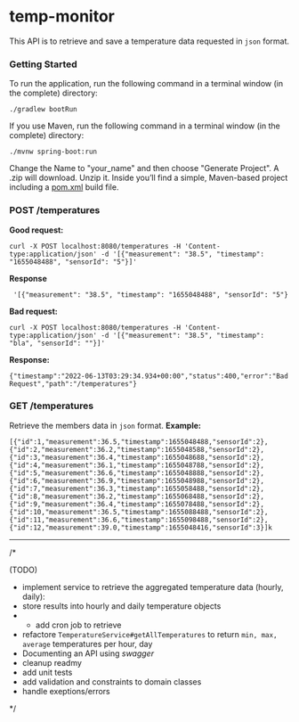 # temp-monitor
This API is to retrieve and save a temperature data requested in `json` format.


### Getting Started
To run the application, run the following command in a terminal window (in the complete) directory:

`./gradlew bootRun`

If you use Maven, run the following command in a terminal window (in the complete) directory:

`./mvnw spring-boot:run`

Change the Name to "your_name" and then choose "Generate Project". A .zip will download. Unzip it. Inside you’ll find a simple, Maven-based project including a [pom.xml](pom.xml) build file. 

### POST /temperatures

__Good request:__

`curl -X POST localhost:8080/temperatures -H 'Content-type:application/json' -d '[{"measurement": "38.5", "timestamp": "1655048488", "sensorId": "5"}]'`

__Response__

` '[{"measurement": "38.5", "timestamp": "1655048488", "sensorId": "5"}`

__Bad request:__

`curl -X POST localhost:8080/temperatures -H 'Content-type:application/json' -d '[{"measurement": "38.5", "timestamp": "bla", "sensorId": ""}]'`

__Response:__

`{"timestamp":"2022-06-13T03:29:34.934+00:00","status":400,"error":"Bad Request","path":"/temperatures"}`


### GET /temperatures

Retrieve the members data in `json` format.
__Example:__

`[{"id":1,"measurement":36.5,"timestamp":1655048488,"sensorId":2},{"id":2,"measurement":36.2,"timestamp":1655048588,"sensorId":2},{"id":3,"measurement":36.4,"timestamp":1655048688,"sensorId":2},{"id":4,"measurement":36.1,"timestamp":1655048788,"sensorId":2},{"id":5,"measurement":36.6,"timestamp":1655048888,"sensorId":2},{"id":6,"measurement":36.9,"timestamp":1655048988,"sensorId":2},{"id":7,"measurement":36.3,"timestamp":1655058488,"sensorId":2},{"id":8,"measurement":36.2,"timestamp":1655068488,"sensorId":2},{"id":9,"measurement":36.4,"timestamp":1655078488,"sensorId":2},{"id":10,"measurement":36.5,"timestamp":1655088488,"sensorId":2},{"id":11,"measurement":36.6,"timestamp":1655098488,"sensorId":2},{"id":12,"measurement":39.0,"timestamp":1655048416,"sensorId":3}]k`

***

/* 

(TODO)
- implement service to retrieve the aggregated temperature data (hourly, daily):
- store results into hourly and daily temperature objects
- - add cron job to retrieve 
- refactore `TemperatureService#getAllTemperatures` to return `min, max, average` temperatures per hour, day
- Documenting an API using _swagger_
- cleanup readmy
- add unit tests
- add validation and constraints to domain classes
- handle exeptions/errors

*/